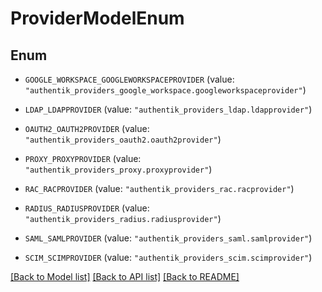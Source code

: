 # ProviderModelEnum

## Enum


* `GOOGLE_WORKSPACE_GOOGLEWORKSPACEPROVIDER` (value: `"authentik_providers_google_workspace.googleworkspaceprovider"`)

* `LDAP_LDAPPROVIDER` (value: `"authentik_providers_ldap.ldapprovider"`)

* `OAUTH2_OAUTH2PROVIDER` (value: `"authentik_providers_oauth2.oauth2provider"`)

* `PROXY_PROXYPROVIDER` (value: `"authentik_providers_proxy.proxyprovider"`)

* `RAC_RACPROVIDER` (value: `"authentik_providers_rac.racprovider"`)

* `RADIUS_RADIUSPROVIDER` (value: `"authentik_providers_radius.radiusprovider"`)

* `SAML_SAMLPROVIDER` (value: `"authentik_providers_saml.samlprovider"`)

* `SCIM_SCIMPROVIDER` (value: `"authentik_providers_scim.scimprovider"`)


[[Back to Model list]](../README.md#documentation-for-models) [[Back to API list]](../README.md#documentation-for-api-endpoints) [[Back to README]](../README.md)


